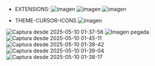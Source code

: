 - EXTENSIONS:
![imagen](https://github.com/user-attachments/assets/63fb87b3-e7be-4552-977b-52762bba3408)
![imagen](https://github.com/user-attachments/assets/00d4a8df-15b6-4678-bd16-1062c5652d91)
![imagen](https://github.com/user-attachments/assets/c4e66e7d-e6c9-4ca9-85a8-5bab314ddd8d)






- THEME-CURSOR-ICONS
![imagen](https://github.com/user-attachments/assets/054c220f-288f-4ae6-a41f-30c04451c371)



![Captura desde 2025-05-10 01-37-56](https://github.com/user-attachments/assets/2b7b2b98-9685-4c51-8876-34b4bb2deba4)
![Imagen pegada](https://github.com/user-attachments/assets/a4b178be-c076-43ca-9eb7-7a99dbf638f3)
![Captura desde 2025-05-10 01-45-11](https://github.com/user-attachments/assets/e3c8e452-e846-486b-b3af-93e231301a1e)
![Captura desde 2025-05-10 01-39-42](https://github.com/user-attachments/assets/97e28df1-b906-426c-8472-778964906de2)
![Captura desde 2025-05-10 01-39-04](https://github.com/user-attachments/assets/635ce3fc-15d3-4dd0-bc5e-7f951440e495)
![Captura desde 2025-05-10 01-38-17](https://github.com/user-attachments/assets/4bbd282a-48a7-45fc-8d08-b8ad41e6cc9f)
